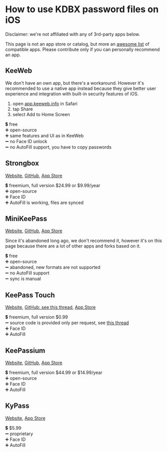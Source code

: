 # How to use KDBX password files on iOS

Disclaimer: we're not affiliated with any of 3rd-party apps below.

This page is not an app store or catalog, but more an [awesome list](https://github.com/sindresorhus/awesome/blob/master/awesome.md) of compatible apps. Please contribute only if you can personally recommend an app.  

## KeeWeb

We don't have an own app, but there's a workaround. However it's recommended to use a native app instead because they give better user experience and integration with built-in security features of iOS.

1. open [app.keeweb.info](https://app.keeweb.info) in Safari
2. tap Share
3. select Add to Home Screen

💲 free  
➕ open-source  
➕ same features and UI as in KeeWeb  
➖ no Face ID unlock  
➖ no AutoFill support, you have to copy passwords  

## Strongbox

[Website](https://strongboxsafe.com), [GitHub](https://github.com/strongbox-password-safe/Strongbox), [App Store](https://apps.apple.com/us/app/strongbox-password-safe/id897283731)  

💲 freemium, full version $24.99 or $9.99/year  
➕ open-source  
➕ Face ID  
➕ AutoFill is working, files are synced

## MiniKeePass

[Website](http://minikeepass.github.io), [GitHub](https://github.com/MiniKeePass/MiniKeePass), [App Store](https://apps.apple.com/us/app/minikeepass/id451661808)  

Since it's abandoned long ago, we don't recommend it, however it's on this page because there are a lot of other apps and forks based on it.

💲 free  
➕ open-source  
➖ abandoned, new formats are not supported  
➖ no AutoFill support  
➖ sync is manual  

## KeePass Touch

[Website](https://www.innervate.de/keepass-touch.html), [GitHub: see this thread](https://github.com/MiniKeePass/MiniKeePass/issues/606), [App Store](https://apps.apple.com/us/app/keepass-touch/id966759076)  

💲 freemium, full version $0.99  
➖ source code is provided only per request, see [this thread](https://github.com/MiniKeePass/MiniKeePass/issues/606)  
➕ Face ID  
➕ AutoFill  

## KeePassium

[Website](https://keepassium.com), [GitHub](https://github.com/keepassium/KeePassium), [App Store](https://apps.apple.com/us/app/id1435127111)  

💲 freemium, full version $44.99 or $14.99/year  
➕ open-source  
➕ Face ID  
➕ AutoFill  

## KyPass

[Website](https://www.kyuran.be/software/kypass/), [App Store](https://apps.apple.com/us/app/kypass-4-password-manager/id1258708743)  

💲 $5.99  
➖ proprietary  
➕ Face ID  
➕ AutoFill  